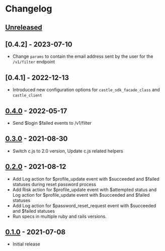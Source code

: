 # Changelog

## [Unreleased][main]

## [0.4.2] - 2023-07-10
- Change `params` to contain the email address sent by the user for the `/v1/filter` endpoint

## [0.4.1] - 2022-12-13
- Introduced new configuration options for `castle_sdk_facade_class` and `castle_client`

## [0.4.0] - 2022-05-17
-  Send $login $failed events to /v1/filter

## [0.3.0] - 2021-08-30

- Switch c.js to 2.0 version, Update c.js related helpers

## [0.2.0] - 2021-08-12

- Add Log action for $profile_update event with $succeeded and $failed statuses during reset password process
- Add Risk action for $profile_update event with $attempted status and Log action for $profile_update event with $succeeded and $failed statuses
- Add Log action for $password_reset_request event with $succeeded and $failed statuses
- Run specs in multiple ruby and rails versions.

## [0.1.0] - 2021-07-08

- Initial release

[main]: https://github.com/castle/castle_devise/compare/v0.4.0...HEAD
[0.4.0]: https://github.com/castle/castle_devise/compare/v0.3.0...v0.4.0
[0.3.0]: https://github.com/castle/castle_devise/compare/v0.2.0...v0.3.0
[0.2.0]: https://github.com/castle/castle_devise/compare/v0.1.0...v0.2.0
[0.1.0]: https://github.com/castle/castle_devise/releases/tag/v0.1.0
